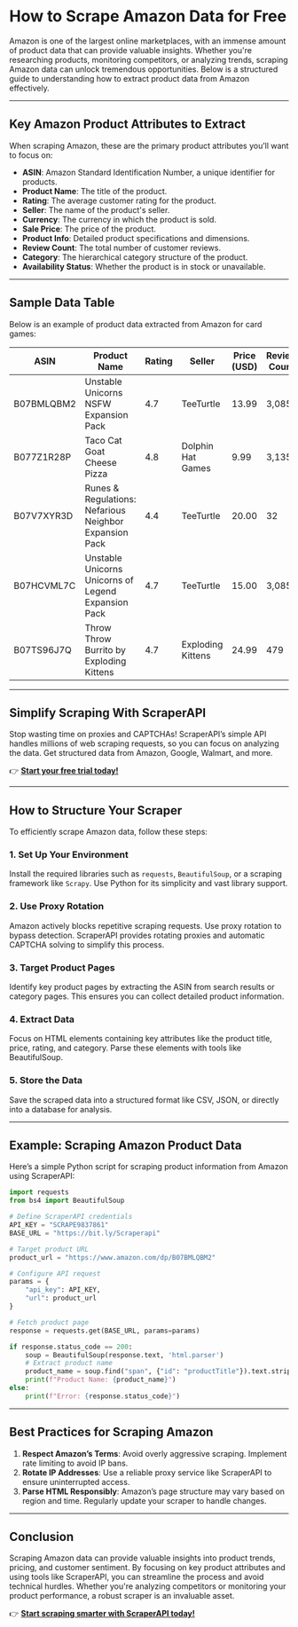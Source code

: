 
# How to Scrape Amazon Data for Free

Amazon is one of the largest online marketplaces, with an immense amount of product data that can provide valuable insights. Whether you're researching products, monitoring competitors, or analyzing trends, scraping Amazon data can unlock tremendous opportunities. Below is a structured guide to understanding how to extract product data from Amazon effectively.

---

## Key Amazon Product Attributes to Extract

When scraping Amazon, these are the primary product attributes you’ll want to focus on:

- **ASIN**: Amazon Standard Identification Number, a unique identifier for products.
- **Product Name**: The title of the product.
- **Rating**: The average customer rating for the product.
- **Seller**: The name of the product's seller.
- **Currency**: The currency in which the product is sold.
- **Sale Price**: The price of the product.
- **Product Info**: Detailed product specifications and dimensions.
- **Review Count**: The total number of customer reviews.
- **Category**: The hierarchical category structure of the product.
- **Availability Status**: Whether the product is in stock or unavailable.

---

## Sample Data Table

Below is an example of product data extracted from Amazon for card games:

| ASIN        | Product Name                                                                              | Rating | Seller              | Price (USD) | Review Count | Category                                | Availability |
|-------------|-------------------------------------------------------------------------------------------|--------|---------------------|-------------|--------------|-----------------------------------------|--------------|
| B07BMLQBM2  | Unstable Unicorns NSFW Expansion Pack                                                    | 4.7    | TeeTurtle           | 13.99       | 3,085        | Toys & Games > Card Games               | In Stock     |
| B077Z1R28P  | Taco Cat Goat Cheese Pizza                                                               | 4.8    | Dolphin Hat Games   | 9.99        | 3,135        | Toys & Games > Card Games               | In Stock     |
| B07V7XYR3D  | Runes & Regulations: Nefarious Neighbor Expansion Pack                                   | 4.4    | TeeTurtle           | 20.00       | 32           | Toys & Games > Games & Accessories      | In Stock     |
| B07HCVML7C  | Unstable Unicorns Unicorns of Legend Expansion Pack                                      | 4.7    | TeeTurtle           | 15.00       | 3,085        | Toys & Games > Card Games               | In Stock     |
| B07TS96J7Q  | Throw Throw Burrito by Exploding Kittens                                                 | 4.7    | Exploding Kittens   | 24.99       | 479          | Toys & Games > Card Games               | In Stock     |

---

## Simplify Scraping With ScraperAPI

Stop wasting time on proxies and CAPTCHAs! ScraperAPI’s simple API handles millions of web scraping requests, so you can focus on analyzing the data. Get structured data from Amazon, Google, Walmart, and more.

👉 [**Start your free trial today!**](https://bit.ly/Scraperapi)

---

## How to Structure Your Scraper

To efficiently scrape Amazon data, follow these steps:

### 1. Set Up Your Environment
Install the required libraries such as `requests`, `BeautifulSoup`, or a scraping framework like `Scrapy`. Use Python for its simplicity and vast library support.

### 2. Use Proxy Rotation
Amazon actively blocks repetitive scraping requests. Use proxy rotation to bypass detection. ScraperAPI provides rotating proxies and automatic CAPTCHA solving to simplify this process.

### 3. Target Product Pages
Identify key product pages by extracting the ASIN from search results or category pages. This ensures you can collect detailed product information.

### 4. Extract Data
Focus on HTML elements containing key attributes like the product title, price, rating, and category. Parse these elements with tools like BeautifulSoup.

### 5. Store the Data
Save the scraped data into a structured format like CSV, JSON, or directly into a database for analysis.

---

## Example: Scraping Amazon Product Data

Here’s a simple Python script for scraping product information from Amazon using ScraperAPI:

```python
import requests
from bs4 import BeautifulSoup

# Define ScraperAPI credentials
API_KEY = "SCRAPE9837861"
BASE_URL = "https://bit.ly/Scraperapi"

# Target product URL
product_url = "https://www.amazon.com/dp/B07BMLQBM2"

# Configure API request
params = {
    "api_key": API_KEY,
    "url": product_url
}

# Fetch product page
response = requests.get(BASE_URL, params=params)

if response.status_code == 200:
    soup = BeautifulSoup(response.text, 'html.parser')
    # Extract product name
    product_name = soup.find("span", {"id": "productTitle"}).text.strip()
    print(f"Product Name: {product_name}")
else:
    print(f"Error: {response.status_code}")
```

---

## Best Practices for Scraping Amazon

1. **Respect Amazon’s Terms**: Avoid overly aggressive scraping. Implement rate limiting to avoid IP bans.
2. **Rotate IP Addresses**: Use a reliable proxy service like ScraperAPI to ensure uninterrupted access.
3. **Parse HTML Responsibly**: Amazon’s page structure may vary based on region and time. Regularly update your scraper to handle changes.

---

## Conclusion

Scraping Amazon data can provide valuable insights into product trends, pricing, and customer sentiment. By focusing on key product attributes and using tools like ScraperAPI, you can streamline the process and avoid technical hurdles. Whether you're analyzing competitors or monitoring your product performance, a robust scraper is an invaluable asset.

👉 [**Start scraping smarter with ScraperAPI today!**](https://bit.ly/Scraperapi)
